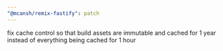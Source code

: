 ```yaml
---
"@mcansh/remix-fastify": patch
---
```


fix cache control so that build assets are immutable and cached for 1 year instead of everything being cached for 1 hour
